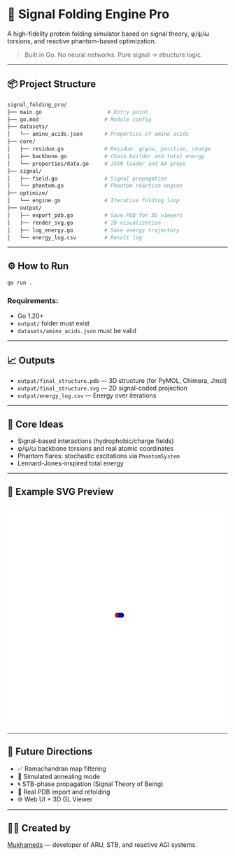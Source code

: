 # 🧬 Signal Folding Engine Pro

A high-fidelity protein folding simulator based on signal theory, φ/ψ/ω torsions, and reactive phantom-based optimization.

> Built in Go. No neural networks. Pure signal → structure logic.

---

## 📦 Project Structure

```bash
signal_folding_pro/
├── main.go                     # Entry point
├── go.mod                     # Module config
├── datasets/
│   └── amino_acids.json       # Properties of amino acids
├── core/
│   ├── residue.go             # Residue: φ/ψ/ω, position, charge
│   ├── backbone.go            # Chain builder and total energy
│   └── properties/data.go     # JSON loader and AA props
├── signal/
│   ├── field.go               # Signal propagation
│   └── phantom.go             # Phantom reaction engine
├── optimize/
│   └── engine.go              # Iterative folding loop
├── output/
│   ├── export_pdb.go          # Save PDB for 3D viewers
│   ├── render_svg.go          # 2D visualization
│   ├── log_energy.go          # Save energy trajectory
│   └── energy_log.csv         # Result log
```

---

## ⚙️ How to Run

```bash
go run .
```

### Requirements:
- Go 1.20+
- `output/` folder must exist
- `datasets/amino_acids.json` must be valid

---

## 📈 Outputs

- `output/final_structure.pdb` — 3D structure (for PyMOL, Chimera, Jmol)
- `output/final_structure.svg` — 2D signal-coded projection
- `output/energy_log.csv` — Energy over iterations

---

## 🌌 Core Ideas

- Signal-based interactions (hydrophobic/charge fields)
- φ/ψ/ω backbone torsions and real atomic coordinates
- Phantom flares: stochastic excitations via `PhantomSystem`
- Lennard-Jones-inspired total energy

---

## 📍 Example SVG Preview

![SVG](output/final_structure.svg)

---

## 🧠 Future Directions

- ✅ Ramachandran map filtering
- 🔄 Simulated annealing mode
- 🌀 STB-phase propagation (Signal Theory of Being)
- 🧩 Real PDB import and refolding
- 🌐 Web UI + 3D GL Viewer

---

## 🧑‍💻 Created by

[Mukhameds](https://github.com/Mukhameds) — developer of ARU, STB, and reactive AGI systems.
